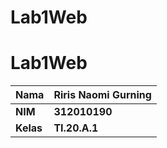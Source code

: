 # Lab1Web

# Lab1Web
| <strong>Nama<strong>      | <strong>Riris Naomi Gurning<strong>  |
| ----------- | ----------- |
| <strong>NIM<strong>     | <strong>312010190<strong>       |
| <strong>Kelas<strong>   | <strong>TI.20.A.1<strong>        |